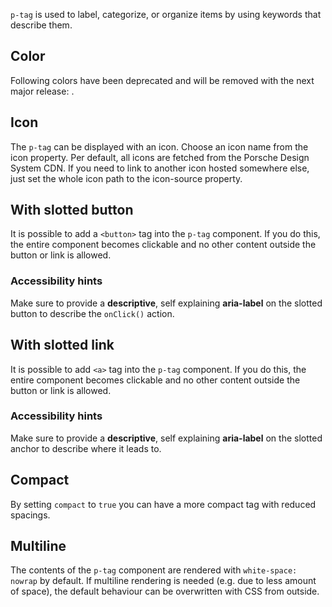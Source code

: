 <ComponentHeading name="Tag"></ComponentHeading>

`p-tag` is used to label, categorize, or organize items by using keywords that describe them.

<TableOfContents></TableOfContents>

## Color

<Notification heading="Deprecation hint" heading-tag="h3" state="warning">
  Following colors have been deprecated and will be removed with the next major release: <span v-html="colorsDeprecated"></span>.
</Notification>

<Playground :markup="colorMarkup" :config="{ ...config, backgroundColor }">
  <PlaygroundSelect v-model="backgroundColor" :values="backgroundColors" name="backgroundColor"></PlaygroundSelect>
</Playground>

## Icon

The `p-tag` can be displayed with an icon. Choose an icon name from the icon property. Per default, all icons are
fetched from the Porsche Design System CDN. If you need to link to another icon hosted somewhere else, just set the
whole icon path to the icon-source property.

<Playground :markup="icon" :config="config"></Playground>

## With slotted button

It is possible to add a `<button>` tag into the `p-tag` component. If you do this, the entire component becomes
clickable and no other content outside the button or link is allowed.

<Playground :markup="buttonMarkup" :config="{ ...config, backgroundColor }">
  <PlaygroundSelect v-model="backgroundColor" :values="backgroundColors" name="backgroundColor"></PlaygroundSelect>
</Playground>

### <A11yIcon></A11yIcon> Accessibility hints

Make sure to provide a **descriptive**, self explaining **aria-label** on the slotted button to describe the `onClick()`
action.

<Playground :markup="buttonAccessibility" :config="config"></Playground>

## With slotted link

It is possible to add `<a>` tag into the `p-tag` component. If you do this, the entire component becomes clickable and
no other content outside the button or link is allowed.

<Playground :markup="linkMarkup" :config="{ ...config, backgroundColor }">
  <PlaygroundSelect v-model="backgroundColor" :values="backgroundColors" name="backgroundColor"></PlaygroundSelect>
</Playground>

### <A11yIcon></A11yIcon> Accessibility hints

Make sure to provide a **descriptive**, self explaining **aria-label** on the slotted anchor to describe where it leads
to.

<Playground :markup="linkAccessibility" :config="config"></Playground>

## Compact

By setting `compact` to `true` you can have a more compact tag with reduced spacings.

<Playground :markup="compactMarkup" :config="config"></Playground>

## Multiline

The contents of the `p-tag` component are rendered with `white-space: nowrap` by default. If multiline rendering is
needed (e.g. due to less amount of space), the default behaviour can be overwritten with CSS from outside.

<Playground :markup="textWrap" :config="config"></Playground>

<script lang="ts">
import Vue from 'vue';
import Component from 'vue-class-component'; 
import { TAG_COLORS, TAG_COLORS_DEPRECATED } from './tag-utils';
import { GRADIENT_COLORS } from '../scroller/scroller-utils'; 

@Component
export default class Code extends Vue {
  config = { themeable: true, spacing: 'inline' };
  
  backgroundColor = 'background-base';
  backgroundColors = GRADIENT_COLORS; 

  get colorMarkup(){
    return TAG_COLORS.map((color) => `<p-tag color="${color}">Color ${color}${TAG_COLORS_DEPRECATED.includes(color) ? ' (deprecated)' : ''}</p-tag>`).join('\n');
  };

  icon = `<p-tag icon="car">Some label</p-tag> 
<p-tag icon-source="${require('../../assets/icon-custom-kaixin.svg')}">Some label</p-tag>`;

  colorsDeprecated = TAG_COLORS_DEPRECATED.map(item => `<code>${item}</code>`).join(', ');
  get buttonMarkup(){
    return TAG_COLORS.map((color, idx) => `<p-tag${idx === 0 ? ' icon="car"' : ''} color="${color}">
  <button type="button">Color ${color}${TAG_COLORS_DEPRECATED.includes(color) ? ' (deprecated)' : ''}</button>
</p-tag>`).join('\n');
  };

  get linkMarkup(){
    return TAG_COLORS.map((color, idx) => `<p-tag${idx === 0 ? ' icon="car"' : ''} color="${color}">
  <a href="https://porsche.com">Color ${color}${TAG_COLORS_DEPRECATED.includes(color) ? ' (deprecated)' : ''}</a>
</p-tag>`).join('\n');
  };

  buttonAccessibility = `<p-tag icon="car">
  <button type="button" aria-label="More information about used cars">Used cars</button>
</p-tag>`;

  linkAccessibility = `<p-tag icon="car">
  <a href="https://porsche.com" aria-label="More information about used cars">Used cars</a>
</p-tag>`;
 
  compactMarkup = `<p-tag compact="true">Some label</p-tag>
<p-tag compact="true" icon="car">Some label</p-tag>
<p-tag compact="true" icon="car">
  <a href="#">Some anchor</a>
</p-tag>
<p-tag compact="true">
  <a href="#">Some anchor</a>
</p-tag>
<p-tag compact="true" icon="car">
  <button>Some button</button>
</p-tag>
<p-tag compact="true">
  <button>Some button</button>
</p-tag>`;
  
  textWrap = `<div style="width: 100px"><p-tag color="notification-success-soft" style="white-space: normal">Some label with longer text wrapped in a narrow container</p-tag></div>`;
}
</script>
